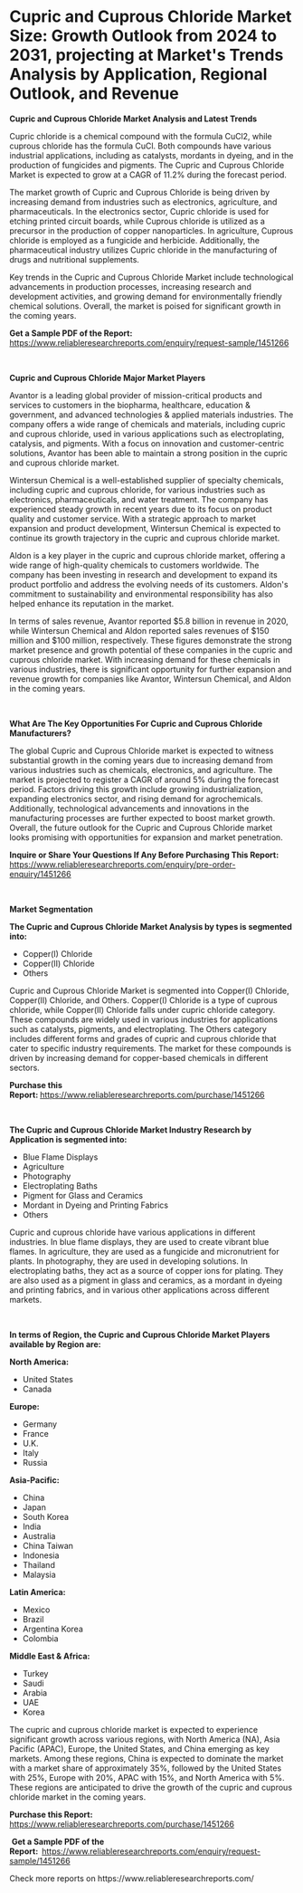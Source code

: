 <p><h1>Cupric and Cuprous Chloride Market Size: Growth Outlook from 2024 to 2031, projecting at Market's Trends Analysis by Application, Regional Outlook, and Revenue</h1></p><p><strong>Cupric and Cuprous Chloride Market Analysis and Latest Trends</strong></p>
<p><p>Cupric chloride is a chemical compound with the formula CuCl2, while cuprous chloride has the formula CuCl. Both compounds have various industrial applications, including as catalysts, mordants in dyeing, and in the production of fungicides and pigments. The Cupric and Cuprous Chloride Market is expected to grow at a CAGR of 11.2% during the forecast period.</p><p>The market growth of Cupric and Cuprous Chloride is being driven by increasing demand from industries such as electronics, agriculture, and pharmaceuticals. In the electronics sector, Cupric chloride is used for etching printed circuit boards, while Cuprous chloride is utilized as a precursor in the production of copper nanoparticles. In agriculture, Cuprous chloride is employed as a fungicide and herbicide. Additionally, the pharmaceutical industry utilizes Cupric chloride in the manufacturing of drugs and nutritional supplements.</p><p>Key trends in the Cupric and Cuprous Chloride Market include technological advancements in production processes, increasing research and development activities, and growing demand for environmentally friendly chemical solutions. Overall, the market is poised for significant growth in the coming years.</p></p>
<p><strong>Get a Sample PDF of the Report:&nbsp;</strong> <a href="https://www.reliableresearchreports.com/enquiry/request-sample/1451266">https://www.reliableresearchreports.com/enquiry/request-sample/1451266</a></p>
<p>&nbsp;</p>
<p><strong>Cupric and Cuprous Chloride Major Market Players</strong></p>
<p><p>Avantor is a leading global provider of mission-critical products and services to customers in the biopharma, healthcare, education & government, and advanced technologies & applied materials industries. The company offers a wide range of chemicals and materials, including cupric and cuprous chloride, used in various applications such as electroplating, catalysis, and pigments. With a focus on innovation and customer-centric solutions, Avantor has been able to maintain a strong position in the cupric and cuprous chloride market.</p><p>Wintersun Chemical is a well-established supplier of specialty chemicals, including cupric and cuprous chloride, for various industries such as electronics, pharmaceuticals, and water treatment. The company has experienced steady growth in recent years due to its focus on product quality and customer service. With a strategic approach to market expansion and product development, Wintersun Chemical is expected to continue its growth trajectory in the cupric and cuprous chloride market.</p><p>Aldon is a key player in the cupric and cuprous chloride market, offering a wide range of high-quality chemicals to customers worldwide. The company has been investing in research and development to expand its product portfolio and address the evolving needs of its customers. Aldon's commitment to sustainability and environmental responsibility has also helped enhance its reputation in the market.</p><p>In terms of sales revenue, Avantor reported $5.8 billion in revenue in 2020, while Wintersun Chemical and Aldon reported sales revenues of $150 million and $100 million, respectively. These figures demonstrate the strong market presence and growth potential of these companies in the cupric and cuprous chloride market. With increasing demand for these chemicals in various industries, there is significant opportunity for further expansion and revenue growth for companies like Avantor, Wintersun Chemical, and Aldon in the coming years.</p></p>
<p>&nbsp;</p>
<p><strong>What Are The Key Opportunities For Cupric and Cuprous Chloride Manufacturers?</strong></p>
<p><p>The global Cupric and Cuprous Chloride market is expected to witness substantial growth in the coming years due to increasing demand from various industries such as chemicals, electronics, and agriculture. The market is projected to register a CAGR of around 5% during the forecast period. Factors driving this growth include growing industrialization, expanding electronics sector, and rising demand for agrochemicals. Additionally, technological advancements and innovations in the manufacturing processes are further expected to boost market growth. Overall, the future outlook for the Cupric and Cuprous Chloride market looks promising with opportunities for expansion and market penetration.</p></p>
<p><strong>Inquire or Share Your Questions If Any Before Purchasing This Report:</strong> <a href="https://www.reliableresearchreports.com/enquiry/pre-order-enquiry/1451266">https://www.reliableresearchreports.com/enquiry/pre-order-enquiry/1451266</a></p>
<p>&nbsp;</p>
<p><strong>Market Segmentation</strong></p>
<p><strong>The Cupric and Cuprous Chloride Market Analysis by types is segmented into:</strong></p>
<p><ul><li>Copper(I) Chloride</li><li>Copper(II) Chloride</li><li>Others</li></ul></p>
<p><p>Cupric and Cuprous Chloride Market is segmented into Copper(I) Chloride, Copper(II) Chloride, and Others. Copper(I) Chloride is a type of cuprous chloride, while Copper(II) Chloride falls under cupric chloride category. These compounds are widely used in various industries for applications such as catalysts, pigments, and electroplating. The Others category includes different forms and grades of cupric and cuprous chloride that cater to specific industry requirements. The market for these compounds is driven by increasing demand for copper-based chemicals in different sectors.</p></p>
<p><strong>Purchase this Report:&nbsp;</strong><a href="https://www.reliableresearchreports.com/purchase/1451266">https://www.reliableresearchreports.com/purchase/1451266</a></p>
<p>&nbsp;</p>
<p><strong>The Cupric and Cuprous Chloride Market Industry Research by Application is segmented into:</strong></p>
<p><ul><li>Blue Flame Displays</li><li>Agriculture</li><li>Photography</li><li>Electroplating Baths</li><li>Pigment for Glass and Ceramics</li><li>Mordant in Dyeing and Printing Fabrics</li><li>Others</li></ul></p>
<p><p>Cupric and cuprous chloride have various applications in different industries. In blue flame displays, they are used to create vibrant blue flames. In agriculture, they are used as a fungicide and micronutrient for plants. In photography, they are used in developing solutions. In electroplating baths, they act as a source of copper ions for plating. They are also used as a pigment in glass and ceramics, as a mordant in dyeing and printing fabrics, and in various other applications across different markets.</p></p>
<p>&nbsp;</p>
<p><strong>In terms of Region, the Cupric and Cuprous Chloride Market Players available by Region are:</strong></p>
<p>
    <p> <strong> North America: </strong>
        <ul>
            <li>United States</li>
            <li>Canada</li>
        </ul>
        </p> 
    <p> <strong> Europe: </strong>
        <ul>
            <li>Germany</li>
            <li>France</li>
            <li>U.K.</li>
            <li>Italy</li>
            <li>Russia</li>
        </ul>
        </p> 
    <p> <strong> Asia-Pacific: </strong>
        <ul>
            <li>China</li>
            <li>Japan</li>
            <li>South Korea</li>
            <li>India</li>
            <li>Australia</li>
            <li>China Taiwan</li>
            <li>Indonesia</li>
            <li>Thailand</li>
            <li>Malaysia</li>
        </ul>
        </p> 
    <p> <strong> Latin America: </strong>
        <ul>
            <li>Mexico</li>
            <li>Brazil</li>
            <li>Argentina Korea</li>
            <li>Colombia</li>
        </ul>
        </p> 
    <p> <strong> Middle East & Africa: </strong>
        <ul>
            <li>Turkey</li>
            <li>Saudi</li>
            <li>Arabia</li>
            <li>UAE</li>
            <li>Korea</li>
        </ul>
    </p>
    </p>
<p><p>The cupric and cuprous chloride market is expected to experience significant growth across various regions, with North America (NA), Asia Pacific (APAC), Europe, the United States, and China emerging as key markets. Among these regions, China is expected to dominate the market with a market share of approximately 35%, followed by the United States with 25%, Europe with 20%, APAC with 15%, and North America with 5%. These regions are anticipated to drive the growth of the cupric and cuprous chloride market in the coming years.</p></p>
<p><strong>Purchase this Report: </strong><a href="https://www.reliableresearchreports.com/purchase/1451266">https://www.reliableresearchreports.com/purchase/1451266</a></p>
<p>&nbsp;<strong>Get a Sample PDF of the Report:&nbsp;&nbsp;</strong><a href="https://www.reliableresearchreports.com/enquiry/request-sample/1451266">https://www.reliableresearchreports.com/enquiry/request-sample/1451266</a></p>
<p><strong></strong></p>
<p>Check more reports on https://www.reliableresearchreports.com/</p>